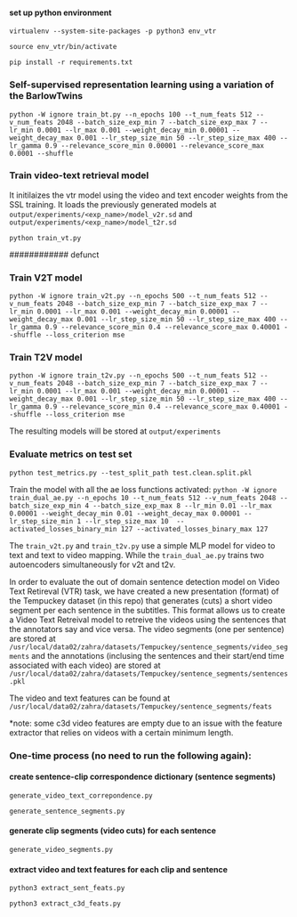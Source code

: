 
#### set up python environment
`virtualenv --system-site-packages -p python3 env_vtr`

`source env_vtr/bin/activate`

`pip install -r requirements.txt`

### Self-supervised representation learning using a variation of the BarlowTwins
```
python -W ignore train_bt.py --n_epochs 100 --t_num_feats 512 --v_num_feats 2048 --batch_size_exp_min 7 --batch_size_exp_max 7 --lr_min 0.0001 --lr_max 0.001 --weight_decay_min 0.00001 --weight_decay_max 0.001 --lr_step_size_min 50 --lr_step_size_max 400 --lr_gamma 0.9 --relevance_score_min 0.00001 --relevance_score_max 0.0001 --shuffle
```

### Train video-text retrieval model 
It initilaizes the vtr model using the video and text encoder weights from the SSL training. It loads the previously generated models at `output/experiments/<exp_name>/model_v2r.sd` and `output/experiments/<exp_name>/model_t2r.sd`

```
python train_vt.py
```





############ defunct
### Train V2T model
```
python -W ignore train_v2t.py --n_epochs 500 --t_num_feats 512 --v_num_feats 2048 --batch_size_exp_min 7 --batch_size_exp_max 7 --lr_min 0.0001 --lr_max 0.001 --weight_decay_min 0.00001 --weight_decay_max 0.001 --lr_step_size_min 50 --lr_step_size_max 400 --lr_gamma 0.9 --relevance_score_min 0.4 --relevance_score_max 0.40001 --shuffle --loss_criterion mse
```
### Train T2V model
```
python -W ignore train_t2v.py --n_epochs 500 --t_num_feats 512 --v_num_feats 2048 --batch_size_exp_min 7 --batch_size_exp_max 7 --lr_min 0.0001 --lr_max 0.001 --weight_decay_min 0.00001 --weight_decay_max 0.001 --lr_step_size_min 50 --lr_step_size_max 400 --lr_gamma 0.9 --relevance_score_min 0.4 --relevance_score_max 0.40001 --shuffle --loss_criterion mse
```

The resulting models will be stored at `output/experiments`

### Evaluate metrics on test set
```python test_metrics.py --test_split_path test.clean.split.pkl```


Train the model with all the ae loss functions activated:
`python -W ignore train_dual_ae.py --n_epochs 10 --t_num_feats 512 --v_num_feats 2048 --batch_size_exp_min 4 --batch_size_exp_max 8 --lr_min 0.01 --lr_max 0.00001 --weight_decay_min 0.01 --weight_decay_max 0.00001 --lr_step_size_min 1 --lr_step_size_max 10  --activated_losses_binary_min 127 --activated_losses_binary_max 127`

The `train_v2t.py` and `train_t2v.py` use a simple MLP model for video to text and text to video mapping. While the `train_dual_ae.py` trains two autoencoders simultaneously for v2t and t2v.

In order to evaluate the out of domain sentence detection model on Video Text Retireval (VTR) task, we have created a new presentation (format) of the Tempuckey dataset (in this repo) that generates (cuts) a short video segment per each sentence in the subtitles. This format allows us to create a Video Text Retreival model to retreive the videos using the sentences that the annotators say and vice versa.
The video segments (one per sentence) are stored at `/usr/local/data02/zahra/datasets/Tempuckey/sentence_segments/video_segments` and the annotations (inclusing the sentences and their start/end time associated with each video) are stored at `/usr/local/data02/zahra/datasets/Tempuckey/sentence_segments/sentences.pkl`

The video and text features can be found at `/usr/local/data02/zahra/datasets/Tempuckey/sentence_segments/feats`

*note: some c3d video features are empty due to an issue with the feature extractor that relies on videos with a certain minimum length.


### One-time process (no need to run the following again):

#### create sentence-clip correspondence dictionary (sentence segments)
`generate_video_text_correpondence.py`

`generate_sentence_segments.py`

#### generate clip segments (video cuts) for each sentence
`generate_video_segments.py`

#### extract video and text features for each clip and sentence
`python3 extract_sent_feats.py`

`python3 extract_c3d_feats.py`

